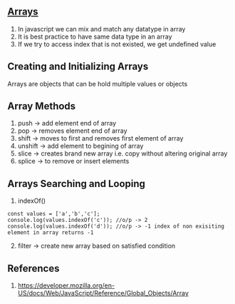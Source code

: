 ## [Arrays](./../arrays.js)
1) In javascript we can mix and match any datatype in array
2) It is best practice to have same data type in an array
3) If we try to access index that is not existed, we get undefined value


## Creating and Initializing Arrays
Arrays are objects that can be hold multiple values or objects

## Array Methods
1) push -> add element end of array
2) pop -> removes element end of array 
3) shift -> moves to first and removes first element of array 
4) unshift -> add element to begining of array 
5) slice -> creates brand new array i.e. copy without altering original array
6) splice -> to remove or insert elements

## Arrays Searching and Looping 
1) indexOf()
```
const values = ['a','b','c'];
console.log(values.indexOf('c')); //o/p -> 2
console.log(values.indexOf('d')); //o/p -> -1 index of non exisiting element in array returns -1 
```
2) filter -> create new array based on satisfied condition 


   


## References
1) https://developer.mozilla.org/en-US/docs/Web/JavaScript/Reference/Global_Objects/Array

